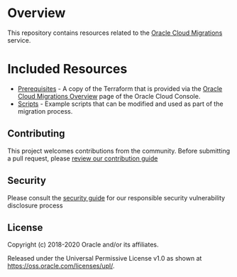 # Overview
This repository contains resources related to the [Oracle Cloud Migrations](https://docs.oracle.com/en-us/iaas/Content/cloud-migration/home.htm) service.

# Included Resources

- [Prerequisites](Prerequisites) - A copy of the Terraform that is provided via the [Oracle Cloud Migrations Overview](https://cloud.oracle.com/cloud-migrations) page of the Oracle Cloud Console.
- [Scripts](Scripts) - Example scripts that can be modified and used as part of the migration process.

## Contributing

This project welcomes contributions from the community. Before submitting a pull request, please [review our contribution guide](./CONTRIBUTING.md)

## Security

Please consult the [security guide](./SECURITY.md) for our responsible security vulnerability disclosure process

## License

Copyright (c) 2018-2020 Oracle and/or its affiliates.

Released under the Universal Permissive License v1.0 as shown at
<https://oss.oracle.com/licenses/upl/>.
